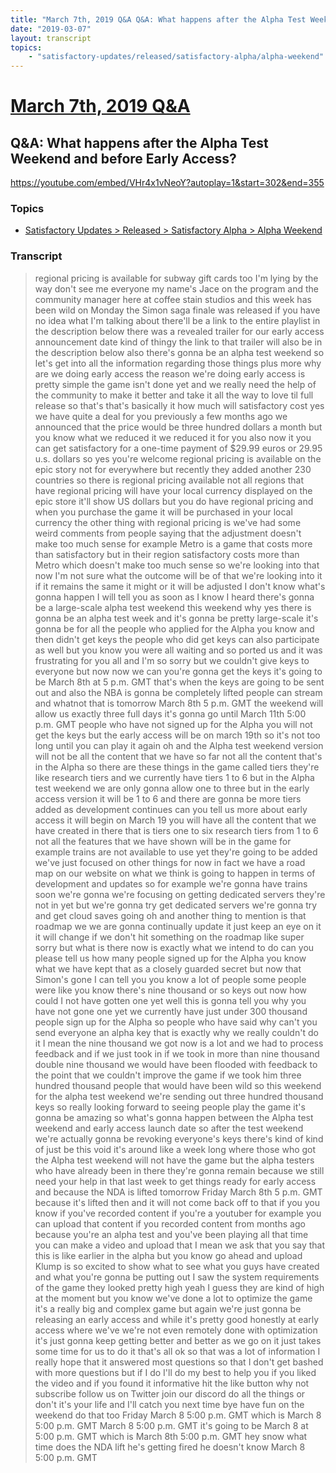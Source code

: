 ```yaml
---
title: "March 7th, 2019 Q&A Q&A: What happens after the Alpha Test Weekend and before Early Access?"
date: "2019-03-07"
layout: transcript
topics:
    - "satisfactory-updates/released/satisfactory-alpha/alpha-weekend"
---
```

# [March 7th, 2019 Q&A](../2019-03-07.md)
## Q&A: What happens after the Alpha Test Weekend and before Early Access?
https://youtube.com/embed/VHr4x1vNeoY?autoplay=1&start=302&end=355

### Topics
* [Satisfactory Updates > Released > Satisfactory Alpha > Alpha Weekend](../topics/satisfactory-updates/released/satisfactory-alpha/alpha-weekend.md)

### Transcript

> regional pricing is available for subway gift cards too I'm lying by the way don't see me everyone my name's Jace on the program and the community manager here at coffee stain studios and this week has been wild on Monday the Simon saga finale was released if you have no idea what I'm talking about there'll be a link to the entire playlist in the description below there was a revealed trailer for our early access announcement date kind of thingy the link to that trailer will also be in the description below also there's gonna be an alpha test weekend so let's get into all the information regarding those things plus more why are we doing early access the reason we're doing early access is pretty simple the game isn't done yet and we really need the help of the community to make it better and take it all the way to love til full release so that's that's basically it how much will satisfactory cost yes we have quite a deal for you previously a few months ago we announced that the price would be three hundred dollars a month but you know what we reduced it we reduced it for you also now it you can get satisfactory for a one-time payment of $29.99 euros or 29.95 u.s. dollars so yes you're welcome regional pricing is available on the epic story not for everywhere but recently they added another 230 countries so there is regional pricing available not all regions that have regional pricing will have your local currency displayed on the epic store it'll show US dollars but you do have regional pricing and when you purchase the game it will be purchased in your local currency the other thing with regional pricing is we've had some weird comments from people saying that the adjustment doesn't make too much sense for example Metro is a game that costs more than satisfactory but in their region satisfactory costs more than Metro which doesn't make too much sense so we're looking into that now I'm not sure what the outcome will be of that we're looking into it if it remains the same it might or it will be adjusted I don't know what's gonna happen I will tell you as soon as I know I heard there's gonna be a large-scale alpha test weekend this weekend why yes there is gonna be an alpha test week and it's gonna be pretty large-scale it's gonna be for all the people who applied for the Alpha you know and then didn't get keys the people who did get keys can also participate as well but you know you were all waiting and so ported us and it was frustrating for you all and I'm so sorry but we couldn't give keys to everyone but now now we can you're gonna get the keys it's going to be March 8th at 5 p.m. GMT that's when the keys are going to be sent out and also the NBA is gonna be completely lifted people can stream and whatnot that is tomorrow March 8th 5 p.m. GMT the weekend will allow us exactly three full days it's gonna go until March 11th 5:00 p.m. GMT people who have not signed up for the Alpha you will not get the keys but the early access will be on march 19th so it's not too long until you can play it again oh and the Alpha test weekend version will not be all the content that we have so far not all the content that's in the Alpha so there are these things in the game called tiers they're like research tiers and we currently have tiers 1 to 6 but in the Alpha test weekend we are only gonna allow one to three but in the early access version it will be 1 to 6 and there are gonna be more tiers added as development continues can you tell us more about early access it will begin on March 19 you will have all the content that we have created in there that is tiers one to six research tiers from 1 to 6 not all the features that we have shown will be in the game for example trains are not available to use yet they're going to be added we've just focused on other things for now in fact we have a road map on our website on what we think is going to happen in terms of development and updates so for example we're gonna have trains soon we're gonna we're focusing on getting dedicated servers they're not in yet but we're gonna try get dedicated servers we're gonna try and get cloud saves going oh and another thing to mention is that roadmap we we are gonna continually update it just keep an eye on it it will change if we don't hit something on the roadmap like super sorry but what is there now is exactly what we intend to do can you please tell us how many people signed up for the Alpha you know what we have kept that as a closely guarded secret but now that Simon's gone I can tell you you know a lot of people some people were like you know there's nine thousand or so keys out now how could I not have gotten one yet well this is gonna tell you why you have not gone one yet we currently have just under 300 thousand people sign up for the Alpha so people who have said why can't you send everyone an alpha key that is exactly why we really couldn't do it I mean the nine thousand we got now is a lot and we had to process feedback and if we just took in if we took in more than nine thousand double nine thousand we would have been flooded with feedback to the point that we couldn't improve the game if we took him three hundred thousand people that would have been wild so this weekend for the alpha test weekend we're sending out three hundred thousand keys so really looking forward to seeing people play the game it's gonna be amazing so what's gonna happen between the Alpha test weekend and early access launch date so after the test weekend we're actually gonna be revoking everyone's keys there's kind of kind of just be this void it's around like a week long where those who got the Alpha test weekend will not have the game but the alpha testers who have already been in there they're gonna remain because we still need your help in that last week to get things ready for early access and because the NDA is lifted tomorrow Friday March 8th 5 p.m. GMT because it's lifted then and it will not come back off to that if you you know if you've recorded content if you're a youtuber for example you can upload that content if you recorded content from months ago because you're an alpha test and you've been playing all that time you can make a video and upload that I mean we ask that you say that this is like earlier in the alpha but you know go ahead and upload Klump is so excited to show what to see what you guys have created and what you're gonna be putting out I saw the system requirements of the game they looked pretty high yeah I guess they are kind of high at the moment but you know we've done a lot to optimize the game it's a really big and complex game but again we're just gonna be releasing an early access and while it's pretty good honestly at early access where we've we're not even remotely done with optimization it's just gonna keep getting better and better as we go on it just takes some time for us to do it that's all ok so that was a lot of information I really hope that it answered most questions so that I don't get bashed with more questions but if I do I'll do my best to help you if you liked the video and if you found it informative hit the like button why not subscribe follow us on Twitter join our discord do all the things or don't it's your life and I'll catch you next time bye have fun on the weekend do that too Friday March 8 5:00 p.m. GMT which is March 8 5:00 p.m. GMT March 8 5:00 p.m. GMT it's going to be March 8 at 5:00 p.m. GMT which is March 8th 5:00 p.m. GMT hey snow what time does the NDA lift he's getting fired he doesn't know March 8 5:00 p.m. GMT
